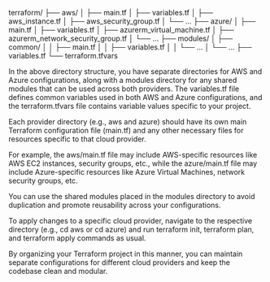 terraform/
  ├── aws/
  │   ├── main.tf
  │   ├── variables.tf
  │   ├── aws_instance.tf
  │   ├── aws_security_group.tf
  │   └── ...
  ├── azure/
  │   ├── main.tf
  │   ├── variables.tf
  │   ├── azurerm_virtual_machine.tf
  │   ├── azurerm_network_security_group.tf
  │   └── ...
  ├── modules/
  │   ├── common/
  │   │   ├── main.tf
  │   │   ├── variables.tf
  │   │   └── ...
  │   └── ...
  ├── variables.tf
  └── terraform.tfvars


In the above directory structure, you have separate directories for AWS and Azure configurations, along with a modules directory for any shared modules that can be used across both providers. The variables.tf file defines common variables used in both AWS and Azure configurations, and the terraform.tfvars file contains variable values specific to your project.

Each provider directory (e.g., aws and azure) should have its own main Terraform configuration file (main.tf) and any other necessary files for resources specific to that cloud provider.

For example, the aws/main.tf file may include AWS-specific resources like AWS EC2 instances, security groups, etc., while the azure/main.tf file may include Azure-specific resources like Azure Virtual Machines, network security groups, etc.

You can use the shared modules placed in the modules directory to avoid duplication and promote reusability across your configurations.

To apply changes to a specific cloud provider, navigate to the respective directory (e.g., cd aws or cd azure) and run terraform init, terraform plan, and terraform apply commands as usual.

By organizing your Terraform project in this manner, you can maintain separate configurations for different cloud providers and keep the codebase clean and modular.